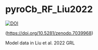 # pyroCb_RF_Liu2022

[![DOI](https://zenodo.org/badge/507188041.svg)](https://zenodo.org/badge/latestdoi/507188041)

(https://doi.org/10.5281/zenodo.7039968)

Model data in Liu et al. 2022 GRL
